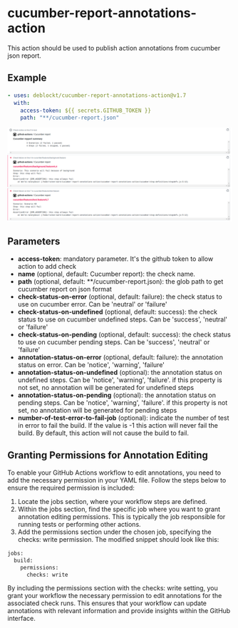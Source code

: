# cucumber-report-annotations-action

This action should be used to publish action annotations from cucumber json report.

## Example

``` yml
- uses: deblockt/cucumber-report-annotations-action@v1.7
  with:
    access-token: ${{ secrets.GITHUB_TOKEN }}
    path: "**/cucumber-report.json"
```

![demo](doc/demo.png)

## Parameters

- **access-token**: mandatory parameter. It's the github token to allow action to add check
- **name** (optional, default: Cucumber report): the check name.
- **path** (optional, default: **/cucumber-report.json): the glob path to get cucumber report on json format
- **check-status-on-error** (optional, default: failure): the check status to use on cucumber error. Can be 'neutral' or 'failure'
- **check-status-on-undefined** (optional, default: success): the check status to use on cucumber undefined steps. Can be 'success', 'neutral' or 'failure'
- **check-status-on-pending** (optional, default: success): the check status to use on cucumber pending steps. Can be 'success', 'neutral' or 'failure'
- **annotation-status-on-error** (optional, default: failure): the annotation status on error. Can be 'notice', 'warning', 'failure'
- **annotation-status-on-undefined** (optional): the annotation status on undefined steps. Can be 'notice', 'warning', 'failure'. if this property is not set, no annotation will be generated for undefined steps
- **annotation-status-on-pending** (optional): the annotation status on pending steps. Can be 'notice', 'warning', 'failure'. if this property is not set, no annotation will be generated for pending steps
- **number-of-test-error-to-fail-job** (optional): indicate the number of test in error to fail the build. If the value is -1 this action will never fail the build. By default, this action will not cause the build to fail.

## Granting Permissions for Annotation Editing

To enable your GitHub Actions workflow to edit annotations, you need to add the necessary permission in your YAML file. Follow the steps below to ensure the required permission is included:

1. Locate the jobs section, where your workflow steps are defined.
2. Within the jobs section, find the specific job where you want to grant annotation editing permissions. This is typically the job responsible for running tests or performing other actions.
3. Add the permissions section under the chosen job, specifying the checks: write permission. The modified snippet should look like this:

```
jobs:
  build:
    permissions:
      checks: write
```

By including the permissions section with the checks: write setting, you grant your workflow the necessary permission to edit annotations for the associated check runs. This ensures that your workflow can update annotations with relevant information and provide insights within the GitHub interface.

